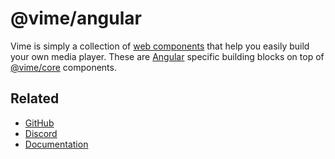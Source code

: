 # @vime/angular

Vime is simply a collection of [web components](https://developer.mozilla.org/en-US/docs/Web/Web_Components) 
that help you easily build your own media player. These are [Angular](https://angular.io) 
specific building blocks on top of [@vime/core](https://www.npmjs.com/package/@vime/core) components.

## Related

- [GitHub](https://github.com/vime-js/vime)
- [Discord](https://discord.gg/PaFFSk)
- [Documentation](https://vimejs.com)